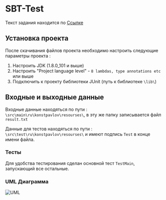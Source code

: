 # SBT-Test
Текст задания находится по [Ссылке](https://github.com/KonstantinPavlov/SBT-Test/blob/master/task.md "Задание к проекту")

## Установка проекта

После скачивания файлов проекта необходимо настроить следующие параметры проекта :

1. Настроить JDK (1.8.0_101 и выше)
2. Настроить "Project language level" - `8 lambdas, type annotations etc` или выше
3. Подключить к проекту библиотеки JUnit (путь к библиотеке `\lib\`)

## Входные и выходные данные

Входные данные находяться по пути : `\src\main\ru\konstpavlov\resourses\`, в эту же папку записывается файл `result.txt`

Данные для тестов находяться по пути : `\src\test\ru\konstpavlov\resourses\` и имеют подпись `Test` в конце имени файла.

### Тесты

Для удобства тестирования сделан основной тест `TestMain`, запускающий все остальные.

### UML Диаграмма

![UML](http://s8.hostingkartinok.com/uploads/images/2017/01/58944a63799708aa324b9708bb81ffd5.jpg)

